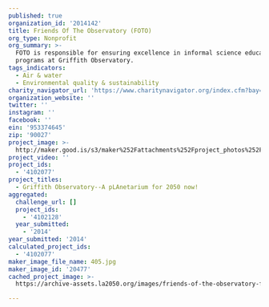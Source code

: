 ```yaml
---
published: true
organization_id: '2014142'
title: Friends Of The Observatory (FOTO)
org_type: Nonprofit
org_summary: >-
  FOTO is responsible for ensuring excellence in informal science education
  programs at Griffith Observatory.
tags_indicators:
  - Air & water
  - Environmental quality & sustainability
charity_navigator_url: 'https://www.charitynavigator.org/index.cfm?bay=search.profile&ein=953374645'
organization_website: ''
twitter: ''
instagram: ''
facebook: ''
ein: '953374645'
zip: '90027'
project_image: >-
  http://maker.good.is/s3/maker%252Fattachments%252Fproject_photos%252Fimages%252F20477%252Fdisplay%252F405.jpg=c570x385
project_video: ''
project_ids:
  - '4102077'
project_titles:
  - Griffith Observatory--A pLAnetarium for 2050 now!
aggregated:
  challenge_url: []
  project_ids:
    - '4102128'
  year_submitted:
    - '2014'
year_submitted: '2014'
calculated_project_ids:
  - '4102077'
maker_image_file_name: 405.jpg
maker_image_id: '20477'
cached_project_image: >-
  https://archive-assets.la2050.org/images/friends-of-the-observatory-foto/maker.good.is/s3/maker%252Fattachments%252Fproject_photos%252Fimages%252F20477%252Fdisplay%252F405.jpg=c570x385.jpg

---
```

